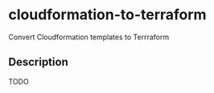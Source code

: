 # cloudformation-to-terraform

Convert Cloudformation templates to Terrraform


## Description

TODO